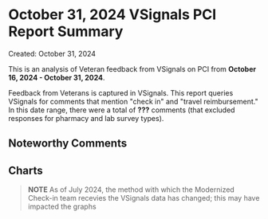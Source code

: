 # October 31, 2024 VSignals PCI Report Summary

Created: October 31, 2024

This is an analysis of Veteran feedback from VSignals on PCI from **October 16, 2024 - October 31, 2024**. 

Feedback from Veterans is captured in VSignals. This report queries VSignals for comments that mention "check in" and "travel reimbursement." In this date range, there were a total of **???** comments (that excluded responses for pharmacy and lab survey types). 

## Noteworthy Comments



## Charts

> **NOTE** As of July 2024, the method with which the Modernized Check-in team recevies the VSignals data has changed; this may have impacted the graphs



<br/><br/>



<br/><br/><br/><br/>
